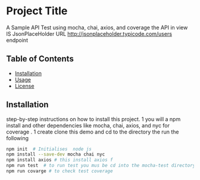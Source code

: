 # Project Title

A Sample API Test using mocha, chai, axios, and coverage the API in view IS JsonPlaceHolder  URL http://jsonplaceholder.typicode.com/users  endpoint 

## Table of Contents

- [Installation](#installation)
- [Usage](#usage)
- [License](#license)

## Installation

 step-by-step instructions on how to install this  project. 
 1 you will a npm install and other dependencies like mocha, chai, axios, and nyc for coverage .
1 create clone this demo and cd to the directory 
the run the following 

```bash
npm init  # Initialises  node js 
npm install --save-dev mocha chai nyc 
npm install axios # this install axios f
npm run test  # to run test you mus be cd into the mocha-test directory
npm run covarge # to check test coverage
